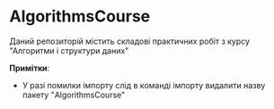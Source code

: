 # AlgorithmsCourse

Даний репозиторій містить складові практичних робіт з курсу "Алгоритми і структури даних"

**Примітки**:
- У разі помилки імпорту слід в команді імпорту видалити назву пакету "AlgorithmsCourse"